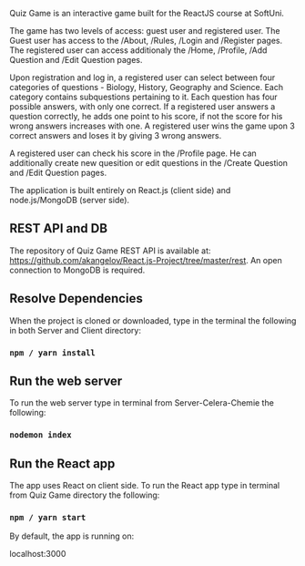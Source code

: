 Quiz Game is an interactive game built for the ReactJS course at SoftUni.

The game has two levels of access: guest user and registered user.
The Guest user has access to the /About, /Rules, /Login and /Register pages.
The registered user can access additionaly the /Home, /Profile, /Add Question and /Edit Question pages.

Upon registration and log in, a registered user can select between four categories of questions - Biology, History, Geography and Science.
Each category contains subquestions pertaining to it. Each question has four possible answers, with only one correct. 
If a registered user answers a question correctly, he adds one point to his score, if not the score for his wrong answers increases with one.
A registered user wins the game upon 3 correct answers and loses it by giving 3 wrong answers.

A registered user can check his score in the /Profile page. He can additionally create new quesition or edit questions in the /Create Question and /Edit Question pages.

The application is built entirely on React.js (client side) and node.js/MongoDB (server side). 

## REST API and DB

The repository of Quiz Game REST API is available at: https://github.com/akangelov/React.js-Project/tree/master/rest. An open connection to MongoDB is required.

## Resolve Dependencies

When the project is cloned or downloaded, type in the terminal the following in both Server and Client directory:

### `npm / yarn install`

## Run the web server
To run the web server type in terminal from Server-Celera-Chemie the following:

### `nodemon index`

## Run the React app
The app uses React on client side. To run the React app type in terminal from Quiz Game directory the following:

### `npm / yarn start`

By default, the app is running on:

localhost:3000
